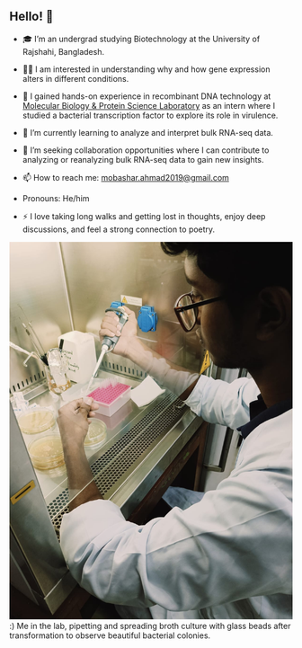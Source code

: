 ## Hello!  👋
- 🎓 I’m an undergrad studying Biotechnology at the University of Rajshahi, Bangladesh.
- 👩‍🔬 I am interested in understanding why and how gene expression alters in different conditions.
- 🧫 I gained hands-on experience in recombinant DNA technology at [Molecular Biology & Protein Science Laboratory](https://mbpsl.ru.ac.bd/) as an intern where I studied a bacterial transcription factor to explore its role in virulence.
- 🧬 I’m currently learning to analyze and interpret bulk RNA-seq data.
- 👯 I’m seeking collaboration opportunities where I can contribute to analyzing or reanalyzing bulk RNA-seq data to gain new insights.


- 📫 How to reach me: mobashar.ahmad2019@gmail.com
- Pronouns: He/him
- ⚡ I love taking long walks and getting lost in thoughts, enjoy deep discussions, and feel a strong connection to poetry.
  
![Me in the lab, pipetting and spreading broth culture with glass beads after transformation to observe beautiful bacterial colonies.](https://github.com/MobasharAhmad/MobasharAhmad/blob/main/tlab.jpeg)
:) Me in the lab, pipetting and spreading broth culture with glass beads after transformation to observe beautiful bacterial colonies.

<!--
**MobasharAhmad/MobasharAhmad** is a ✨ _special_ ✨ repository because its `README.md` (this file) appears on your GitHub profile.

Here are some ideas to get you started:


-->
